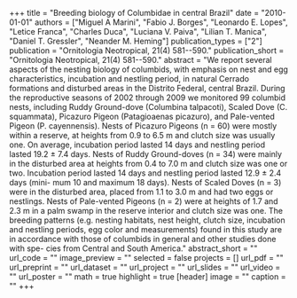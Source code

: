 +++
title = "Breeding biology of Columbidae in central Brazil"
date = "2010-01-01"
authors = ["Miguel A Marini", "Fabio J. Borges", "Leonardo E. Lopes", "Letice Franca", "Charles Duca", "Luciana V. Paiva", "Lilian T. Manica", "Daniel T. Gressler", "Neander M. Heming"]
publication_types = ["2"]
publication = "Ornitologia Neotropical, 21(4) 581--590."
publication_short = "Ornitologia Neotropical, 21(4) 581--590."
abstract = "We report several aspects of the nesting biology of columbids, with emphasis on nest and egg characteristics, incubation and nestling period, in natural Cerrado formations and disturbed areas in the Distrito Federal, central Brazil. During the reproductive seasons of 2002 through 2009 we monitored 99 columbid nests, including Ruddy Ground-dove (Columbina talpacoti), Scaled Dove (C. squammata), Picazuro Pigeon (Patagioaenas picazuro), and Pale-vented Pigeon (P. cayennensis). Nests of Picazuro Pigeons (n = 60) were mostly within a reserve, at heights from 0.9 to 6.5 m and clutch size was usually one. On average, incubation period lasted 14 days and nestling period lasted 19.2 ± 7.4 days. Nests of Ruddy Ground-doves (n = 34) were mainly in the disturbed area at heights from 0.4 to 7.0 m and clutch size was one or two. Incubation period lasted 14 days and nestling period lasted 12.9 ± 2.4 days (mini- mum 10 and maximum 18 days). Nests of Scaled Doves (n = 3) were in the disturbed area, placed from 1.1 to 3.0 m and had two eggs or nestlings. Nests of Pale-vented Pigeons (n = 2) were at heights of 1.7 and 2.3 m in a palm swamp in the reserve interior and clutch size was one. The breeding patterns (e.g. nesting habitats, nest height, clutch size, incubation and nestling periods, egg color and measurements) found in this study are in accordance with those of columbids in general and other studies done with spe- cies from Central and South America."
abstract_short = ""
url_code = ""
image_preview = ""
selected = false
projects = []
url_pdf = ""
url_preprint = ""
url_dataset = ""
url_project = ""
url_slides = ""
url_video = ""
url_poster = ""
math = true
highlight = true
[header]
image = ""
caption = ""
+++
